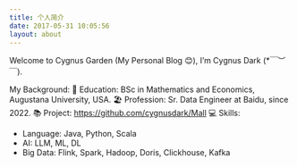 ```yaml
---
title: 个人简介
date: 2017-05-31 10:05:56
layout: about
---
```


Welcome to Cygnus Garden (My Personal Blog 😊), I’m Cygnus Dark (*￣︶￣).

My Background:
🏫 Education: BSc in Mathematics and Economics, Augustana University, USA.
🏖️ Profession: Sr. Data Engineer at Baidu, since 2022.
📚 Project: https://github.com/cygnusdark/Mall
💻 Skills: 
* Language: Java, Python, Scala
* AI: LLM, ML, DL
* Big Data: Flink, Spark, Hadoop, Doris, Clickhouse, Kafka



